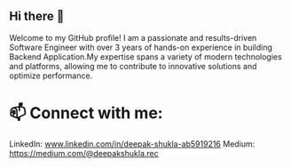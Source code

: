 ## Hi there 👋


Welcome to my GitHub profile! I am a passionate and results-driven Software Engineer with over 3 years of hands-on experience in building
Backend Application.My expertise spans a variety of modern technologies and platforms, allowing me to contribute to innovative solutions 
and optimize performance.

# 📫 Connect with me:

LinkedIn: www.linkedin.com/in/deepak-shukla-ab5919216
Medium: https://medium.com/@deepakshukla.rec
